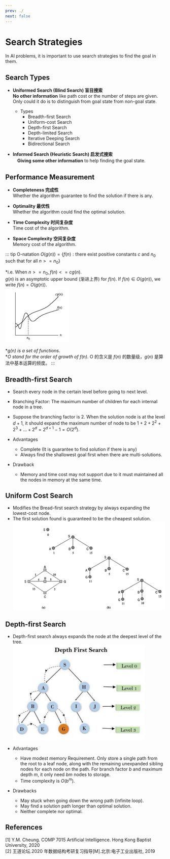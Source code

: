 ```yaml
---
prev: ./
next: false
---
```


# Search Strategies
In AI problems, it is important to use search strategies to find the goal in them.

## Search Types
+ **Uniformed Search (Blind Search) 盲目搜索**  
  **No other information** like path cost or the number of steps are given. Only could it do is to distinguish from goal state from non-goal state.  

  + Types
    + Breadth-first Search  
    + Uniform-cost Search  
    + Depth-first Search  
    + Depth-limited Search  
    + Iterative Deeping Search  
    + Bidirectional Search  

+ **Informed Search (Heuristic Search) 启发式搜索**  
　**Giving some other information** to help finding the goal state.  

## Performance Measurement  
+ **Completeness 完成性**  
  Whether the algorithm guarantee to find the solution if there is any.

+ **Optimality 最优性**  
  Whether the algorithm could find the optimal solution.

+ **Time Complexity 时间复杂度**  
  Time cost of the algorithm.  

+ **Space Complexity 空间复杂度**  
  Memory cost of the algorithm.  

::: tip O-natation
$O(g(n))=\{f(n): \text{there exist positive constants } c \text{ and } n_0 \text{ such that for all } n>=n_0\}$  

*i.e. When $n>=n_0, f(n)<=cg(n).$  
$g(n)$ is an asymptotic upper bound (渐进上界) for $f(n)$. If $f(n) \in O(g(n))$, we write $f(n)=O(g(n))$.  
![O-notation](/img/oNotation.png)  

**$g(n)$ is a set of functions.*  
**O stand for the order of growth of $f(n)$.* O 的含义是 $f(n)$ 的数量级，$g(n)$ 是算法中基本运算的频度。
:::
  
## Breadth-first Search
  + Search every node in the certain level before going to next level.  

  + Branching Factor: The maximum number of children for each internal node in a tree.  

  + Suppose the branching factor is 2. When the solution node is at the level $d+1$, it should expand the maximum number of node to be $1+2+2^2+2^3+...+2^d=2^{d+1}-1=O(2^d)$.  

  + Advantages  
    + Complete (It is guarantee to find solution if there is any)
    + Always find the shallowest goal first when there are multi-solutions.  
  
  + Drawback
    + Memory and time cost may not support due to it must maintained all the nodes in memory at the same time.  

## Uniform Cost Search
  + Modifies the Bread-first search strategy by always expanding the lowest-cost node.  
  + The first solution found is guaranteed to be the cheapest solution.  
  ![Uniform Cost](/img/uniformCost.png)  

## Depth-first Search
  + Depth-first search always expands the node at the deepest level of the tree.  
  ![Depth-first Search](/img/depthFirstSearch.png)  

  + Advantages  
    + Have modest memory Requirement. Only store a single path from the root to a leaf node, along with the remaining unexpanded sibling nodes for each node on the path. For branch factor $b$ and maximum depth $m$, it only need $bm$ nodes to storage.  
    + Time complexity is $O(b^m)$.
  
  + Drawbacks
    + May stuck when going down the wrong path (infinite loop).  
    + May find a solution path longer than optimal solution.  
    + Neither complete nor optimal.  

## References
[1] Y.M. Cheung. COMP 7015 Artificial Intelligence. Hong Kong Baptist University, 2020   
[2] 王道论坛.2020 年数据结构考研复习指导[M].北京:电子工业出版社, 2019  